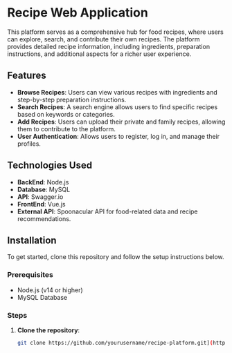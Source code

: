 # Recipe Web Application

This platform serves as a comprehensive hub for food recipes, where users can explore, search, and contribute their own recipes. The platform provides detailed recipe information, including ingredients, preparation instructions, and additional aspects for a richer user experience.

## Features

- **Browse Recipes**: Users can view various recipes with ingredients and step-by-step preparation instructions.
- **Search Recipes**: A search engine allows users to find specific recipes based on keywords or categories.
- **Add Recipes**: Users can upload their private and family recipes, allowing them to contribute to the platform.
- **User Authentication**: Allows users to register, log in, and manage their profiles.

## Technologies Used

- **BackEnd**: Node.js
- **Database**: MySQL
- **API**: Swagger.io
- **FrontEnd**: Vue.js
- **External API**: Spoonacular API for food-related data and recipe recommendations.

## Installation

To get started, clone this repository and follow the setup instructions below.

### Prerequisites

- Node.js (v14 or higher)
- MySQL Database

### Steps

1. **Clone the repository**:
   ```bash
   git clone https://github.com/yourusername/recipe-platform.git](https://github.com/khalilmohammadmhajne/Recipe-Web-Application.git)


